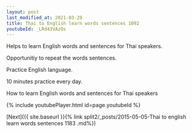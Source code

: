 ```yaml
---
layout: post
last_modified_at: 2021-03-29
title: Thai to English learn words sentences 1092 
youtubeId: _LRd43VAzOs
---
```

 
 
Helps to learn English words and sentences for Thai speakers.

Opportunitiy to repeat the words sentences. 

Practice English language. 
 
10 minutes practice every day. 
 
How to learn English words and sentences for Thai speakers 
 
{% include youtubePlayer.html id=page.youtubeId %}
 
 
[Next]({{ site.baseurl }}{% link  split2/_posts/2015-05-05-Thai to english learn words sentences 1183 .md%})
 
